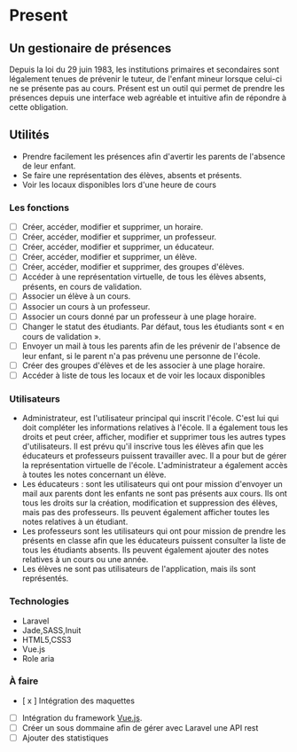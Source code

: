 # Present
## Un gestionaire de présences
Depuis la loi du 29 juin 1983, les institutions primaires et secondaires sont légalement tenues de prévenir le tuteur, de l'enfant mineur lorsque celui-ci ne se présente pas au cours. Présent est un outil qui permet de prendre les présences depuis une interface web agréable et intuitive afin de répondre à cette obligation.

## Utilités
- Prendre facilement les présences afin d'avertir les parents de l'absence de leur enfant.
- Se faire une représentation des élèves, absents et présents.
- Voir les locaux disponibles lors d'une heure de cours

### Les fonctions
- [ ] Créer, accéder, modifier et supprimer, un horaire.
- [ ] Créer, accéder, modifier et supprimer, un professeur.
- [ ] Créer, accéder, modifier et supprimer, un éducateur.
- [ ] Créer, accéder, modifier et supprimer, un élève.
- [ ] Créer, accéder, modifier et supprimer, des groupes d'élèves.
- [ ] Accéder à une représentation virtuelle, de tous les élèves absents, présents, en cours de validation.
- [ ] Associer un élève à un cours.
- [ ] Associer un cours à un professeur.
- [ ] Associer un cours donné par un professeur à une plage horaire.
- [ ] Changer le statut des étudiants. Par défaut, tous les étudiants sont « en cours de validation ».
- [ ] Envoyer un mail à tous les parents afin de les prévenir de l'absence de leur enfant, si le parent n'a pas prévenu une personne de l'école.
- [ ] Créer des groupes d'élèves et de les associer à une plage horaire.
- [ ] Accéder à liste de tous les locaux et de voir les locaux disponibles

### Utilisateurs
- Administrateur, est l'utilisateur principal qui inscrit l'école. C'est lui qui doit compléter les informations relatives à l'école. Il a également tous les droits et peut créer, afficher, modifier et supprimer tous les autres types d'utilisateurs. Il est prévu qu'il inscrive tous les élèves afin que les éducateurs et professeurs puissent travailler avec. Il a pour but de gérer la représentation virtuelle de l'école. L'administrateur a également accès à toutes les notes concernant un élève.
- Les éducateurs : sont les utilisateurs qui ont pour mission d'envoyer un mail aux parents dont les enfants ne sont pas présents aux cours. Ils ont tous les droits sur la création, modification et suppression des élèves, mais pas des professeurs. Ils peuvent également afficher toutes les notes relatives à un étudiant.
- Les professeurs sont les utilisateurs qui ont pour mission de prendre les présents en classe afin que les éducateurs puissent consulter la liste de tous les étudiants absents. Ils peuvent également ajouter des notes relatives à un cours ou une année.
- Les élèves ne sont pas utilisateurs de l'application, mais ils sont représentés.

### Technologies
- Laravel
- Jade,SASS,Inuit
- HTML5,CSS3
- Vue.js
- Role aria

### À faire
- [ x ] Intégration des maquettes
- [ ] Intégration du framework [Vue.js](http://vuejs.org/).
- [ ] Créer un sous dommaine afin de gérer avec Laravel une API rest
- [ ] Ajouter des statistiques
